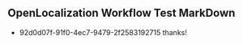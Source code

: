 ## OpenLocalization Workflow Test MarkDown
* 92d0d07f-91f0-4ec7-9479-2f2583192715 thanks!

<!--HONumber=Aug16_HO5-->


